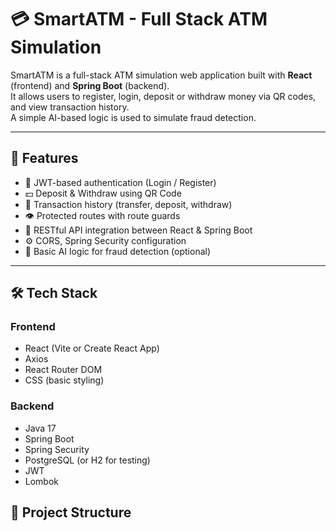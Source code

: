 # 💳 SmartATM - Full Stack ATM Simulation

SmartATM is a full-stack ATM simulation web application built with **React** (frontend) and **Spring Boot** (backend).  
It allows users to register, login, deposit or withdraw money via QR codes, and view transaction history.  
A simple AI-based logic is used to simulate fraud detection.

---

## 🚀 Features

- 🔐 JWT-based authentication (Login / Register)
- 💵 Deposit & Withdraw using QR Code
- 📄 Transaction history (transfer, deposit, withdraw)
- 👁️ Protected routes with route guards
- 📡 RESTful API integration between React & Spring Boot
- ⚙️ CORS, Spring Security configuration
- 🤖 Basic AI logic for fraud detection (optional)

---

## 🛠️ Tech Stack

### Frontend
- React (Vite or Create React App)
- Axios
- React Router DOM
- CSS (basic styling)

### Backend
- Java 17
- Spring Boot
- Spring Security
- PostgreSQL (or H2 for testing)
- JWT
- Lombok
## 📁 Project Structure


